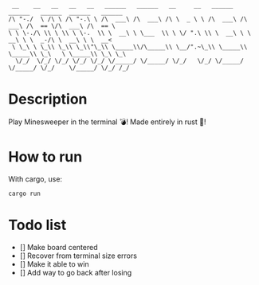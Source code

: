 ```
 __    __   __   __   __   ______   ______   __     __   ______   ______   ______  ______   ______
/\ "-./  \ /\ \ /\ "-.\ \ /\  ___\ /\  ___\ /\ \  _ \ \ /\  ___\ /\  ___\ /\  == \/\  ___\ /\  == \
\ \ \-./\ \\ \ \\ \ \-.  \\ \  __\ \ \___  \\ \ \/ ".\ \\ \  __\ \ \  __\ \ \  _-/\ \  __\ \ \  __<
 \ \_\ \ \_\\ \_\\ \_\\"\_\\ \_____\\/\_____\\ \__/".~\_\\ \_____\\ \_____\\ \_\   \ \_____\\ \_\ \_\
  \/_/  \/_/ \/_/ \/_/ \/_/ \/_____/ \/_____/ \/_/   \/_/ \/_____/ \/_____/ \/_/    \/_____/ \/_/ /_/  
```
# Description
Play Minesweeper in the terminal 💣! Made entirely in rust 🦀!

# How to run
With cargo, use:
```
cargo run
```

# Todo list
- [] Make board centered
- [] Recover from terminal size errors
- [] Make it able to win
- [] Add way to go back after losing
